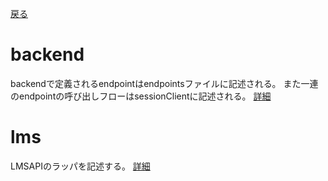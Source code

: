[戻る](../README.md)

# backend

backendで定義されるendpointはendpointsファイルに記述される。
また一連のendpointの呼び出しフローはsessionClientに記述される。
[詳細](./backend/README.md)

# lms

LMSAPIのラッパを記述する。
[詳細](./lms/README.md)
